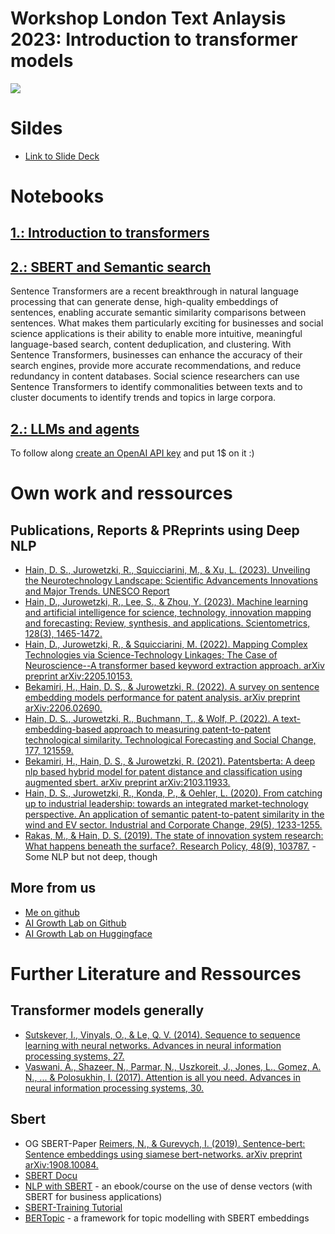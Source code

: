# Workshop London Text Anlaysis 2023: Introduction to transformer models

![](https://jalammar.github.io/images/transformer-ber-ulmfit-elmo.png)

# Sildes

* [Link to Slide Deck](https://openai.com/product#made-for-developers](https://docs.google.com/presentation/d/1KUpX_vW1Y4xQL5NJ-GJeWTCtC9SghuCsMpSeNDOynJE/edit?usp=sharing)https://docs.google.com/presentation/d/1KUpX_vW1Y4xQL5NJ-GJeWTCtC9SghuCsMpSeNDOynJE/edit?usp=sharing)

# Notebooks

## [1.: Introduction to transformers](https://colab.research.google.com/github/daniel-hain/workshop_london_nlp_2023/blob/main/notebooks/transformers_intro.ipynb)

## [2.: SBERT and Semantic search](https://colab.research.google.com/github/daniel-hain/workshop_london_nlp_2023/blob/main/notebooks/workshop_sbert_similarity.ipynb)

Sentence Transformers are a recent breakthrough in natural language processing that can generate dense, high-quality embeddings of sentences, enabling accurate semantic similarity comparisons between sentences. What makes them particularly exciting for businesses and social science applications is their ability to enable more intuitive, meaningful language-based search, content deduplication, and clustering. With Sentence Transformers, businesses can enhance the accuracy of their search engines, provide more accurate recommendations, and reduce redundancy in content databases. Social science researchers can use Sentence Transformers to identify commonalities between texts and to cluster documents to identify trends and topics in large corpora.

## [2.: LLMs and agents](https://colab.research.google.com/github/daniel-hain/workshop_london_nlp_2023/blob/main/LMM_vectordb_agents.ipynb)

To follow along [create an OpenAI API key](https://openai.com/product#made-for-developers) and put 1$ on it :)

# Own work and ressources

## Publications, Reports & PReprints using Deep NLP

* [Hain, D. S., Jurowetzki, R., Squicciarini, M., & Xu, L. (2023). Unveiling the Neurotechnology Landscape: Scientific Advancements Innovations and Major Trends. UNESCO Report](https://unesdoc.unesco.org/ark:/48223/pf0000386137)
* [Hain, D., Jurowetzki, R., Lee, S., & Zhou, Y. (2023). Machine learning and artificial intelligence for science, technology, innovation mapping and forecasting: Review, synthesis, and applications. Scientometrics, 128(3), 1465-1472.](https://doi.org/10.1007/s11192-022-04628-8)
* [Hain, D., Jurowetzki, R., & Squicciarini, M. (2022). Mapping Complex Technologies via Science-Technology Linkages; The Case of Neuroscience--A transformer based keyword extraction approach. arXiv preprint arXiv:2205.10153.](https://arxiv.org/abs/2205.10153)
* [Bekamiri, H., Hain, D. S., & Jurowetzki, R. (2022). A survey on sentence embedding models performance for patent analysis. arXiv preprint arXiv:2206.02690.](https://arxiv.org/abs/2206.02690)
* [Hain, D. S., Jurowetzki, R., Buchmann, T., & Wolf, P. (2022). A text-embedding-based approach to measuring patent-to-patent technological similarity. Technological Forecasting and Social Change, 177, 121559.](https://doi.org/10.1016/j.techfore.2022.121559)
* [Bekamiri, H., Hain, D. S., & Jurowetzki, R. (2021). Patentsberta: A deep nlp based hybrid model for patent distance and classification using augmented sbert. arXiv preprint arXiv:2103.11933.](https://arxiv.org/abs/2103.11933)
* [Hain, D. S., Jurowetzki, R., Konda, P., & Oehler, L. (2020). From catching up to industrial leadership: towards an integrated market-technology perspective. An application of semantic patent-to-patent similarity in the wind and EV sector. Industrial and Corporate Change, 29(5), 1233-1255.](https://doi.org/10.1093/icc/dtaa021)
* [Rakas, M., & Hain, D. S. (2019). The state of innovation system research: What happens beneath the surface?. Research Policy, 48(9), 103787.](https://doi.org/10.1016/j.respol.2019.04.011) - Some NLP but not deep, though

## More from us

* [Me on github](https://github.com/daniel-hain)
* [AI Growth Lab on Github](https://github.com/AI-Growth-Lab)
* [AI Growth Lab on Huggingface](https://huggingface.co/AAUBS)

# Further Literature and Ressources

## Transformer models generally
* [Sutskever, I., Vinyals, O., & Le, Q. V. (2014). Sequence to sequence learning with neural networks. Advances in neural information processing systems, 27.](https://proceedings.neurips.cc/paper/5346-sequence-to-sequence-learning-with-neural-)
* [Vaswani, A., Shazeer, N., Parmar, N., Uszkoreit, J., Jones, L., Gomez, A. N., ... & Polosukhin, I. (2017). Attention is all you need. Advances in neural information processing systems, 30.](https://proceedings.neurips.cc/paper/7181-attention-is-all)
## Sbert 
* OG SBERT-Paper [Reimers, N., & Gurevych, I. (2019). Sentence-bert: Sentence embeddings using siamese bert-networks. arXiv preprint arXiv:1908.10084.](https://arxiv.org/abs/1908.10084)
* [SBERT Docu](https://www.sbert.net)
* [NLP with SBERT](https://www.pinecone.io/learn/nlp/) - an ebook/course on the use of dense vectors (with SBERT for business applications)
* [SBERT-Training Tutorial](https://huggingface.co/blog/how-to-train-sentence-transformers)
* [BERTopic](https://maartengr.github.io/BERTopic/index.html) - a framework for topic modelling with SBERT embeddings






